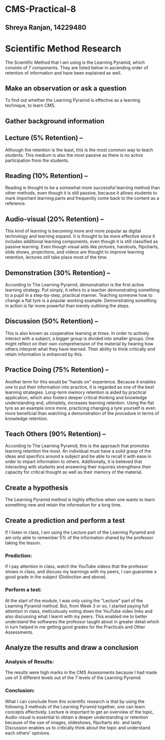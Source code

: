 # CMS-Practical-8
## Shreya Ranjan, 14229480

# Scientific Method Research
The Scientific Method that I am using is the Learning Pyramid, which consists of 7 components. They are listed below in ascending order of retention of information and have been explained as well.

## Make an observation or ask a question
To find out whether the Learning Pyramid is effective as a learning technique, to learn CMS.

## Gather background information
## Lecture (5% Retention) – 
Although the retention is the least, this is the most common way to teach students. This medium is also the most passive as there is no active participation from the students.

## Reading (10% Retention) – 
Reading is thought to be a somewhat more successful learning method than other methods, even though it is still passive, because it allows students to mark important learning parts and frequently come back to the content as a reference.

## Audio-visual (20% Retention) – 
This kind of learning is becoming more and more popular as digital technology and learning expand. It is thought to be more effective since it includes additional learning components, even though it is still classified as passive learning. Even though visual aids like pictures, handouts, flipcharts, slide shows, projections, and videos are thought to improve learning retention, lectures still take place most of the time.

## Demonstration (30% Retention) – 
According to The Learning Pyramid, demonstration is the first active learning strategy. Put simply, it refers to a teacher demonstrating something to a pupil in a step-by-step, practical manner. Teaching someone how to change a flat tyre is a popular working example. Demonstrating something in action is far more powerful than merely outlining the steps.

## Discussion (50% Retention) – 
This is also known as cooperative learning at times. In order to actively interact with a subject, a bigger group is divided into smaller groups. One might reflect on their own comprehension of the material by hearing how others interpret what they have learned. Their ability to think critically and retain information is enhanced by this.

## Practice Doing (75% Retention) – 
Another term for this would be "hands on" experience. Because it enables one to put their information into practice, it is regarded as one of the best learning strategies. Long-term memory retention is aided by practical application, which also fosters deeper critical thinking and knowledge understanding and, ultimately, increases learning retention. Using the flat tyre as an example once more, practicing changing a tyre yourself is even more beneficial than watching a demonstration of the procedure in terms of knowledge retention.

## Teach Others (90% Retention) – 
According to The Learning Pyramid, this is the approach that promotes learning retention the most. An individual must have a solid grasp of the ideas and specifics around a subject and be able to recall it with ease in order to impart information to others. Additionally, it is believed that interacting with students and answering their inquiries strengthens their capacity for critical thought as well as their memory of the material.


## Create a hypothesis
The Learning Pyramid method is highly effective when one wants to learn something new and retain the information for a long time.

## Create a prediction and perform a test
If I listen in class, I am using the Lecture part of the Learning Pyramid and am only able to remember 5% of the information shared by the professor taking the lesson. 

### Prediction: 
If I pay attention in class, watch the YouTube videos that the professor shows in class, and discuss my learnings with my peers, I can guarantee a good grade in the subject (Distinction and above). 

### Perform a test: 
At the start of the module, I was only using the "Lecture" part of the Learning Pyramid method. 
But, from Week 3 or so, I started paying full attention in class, meticulously noting down the YouTube video links and also discussing what I learnt with my peers. This enabled me to better understand the softwares the professor taught about in greater detail which in turn helped in me getting good grades for the Practicals and Other Assessments.

## Analyze the results and draw a conclusion
### Analysis of Results:
The results were high marks in the CMS Assessments because I had made use of 3 different levels out of the 7 levels of the Learning Pyramid.

### Conclusion:
What I can conclude from this scientific research is that by using the following 3 methods of the Learning Pyramid together, one can learn concepts effectively. Lecture is important to get an overview of the topic, Audio-visual is essential to obtain a deeper understanding or retention because of the use of images, slideshows, flipcharts etc. and lastly Discussion enables us to critically think about the topic and understand each others' opinions.








